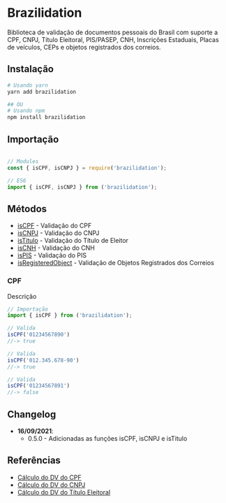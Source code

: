 # Brazilidation

Biblioteca de validação de documentos pessoais do Brasil com suporte a CPF, CNPJ, Título Eleitoral, PIS/PASEP, CNH, Inscrições Estaduais, Placas de veículos, CEPs e objetos registrados dos correios.

## Instalação

```sh
# Usando yarn
yarn add brazilidation

## OU
# Usando npm
npm install brazilidation

```

## Importação

```js

// Modules
const { isCPF, isCNPJ } = require('brazilidation');

// ES6
import { isCPF, isCNPJ } from ('brazilidation');


```

## Métodos

- [isCPF](#CPF) - Validação do CPF
- [isCNPJ](#cnpj) - Validação do CNPJ
- [isTitulo](#titulo) - Validação do Título de Eleitor
- [isCNH](#cnpj) - Validação do CNH
- [isPIS](#cnpj) - Validação do PIS
- [isRegisteredObject](#cnpj) - Validação de Objetos Registrados dos Correios

### CPF

Descrição

```js
// Importação
import { isCPF } from ('brazilidation');

// Valida
isCPF('01234567890')
//-> true

// Valida
isCPF('012.345.678-90')
//-> true

// Valida
isCPF('01234567891')
//-> false
```

## Changelog

- **16/09/2021**:
  - 0.5.0 - Adicionadas as funções isCPF, isCNPJ e isTitulo

## Referências

- [Cálculo do DV do CPF](http://clubes.obmep.org.br/blog/a-matematica-nos-documentos-cpf/)
- [Cálculo do DV do CNPJ](http://www.macoratti.net/alg_cnpj.htm)
- [Cálculo do DV do Título Eleitoral](http://clubes.obmep.org.br/blog/a-matematica-nos-documentos-titulo-de-eleitor/)
